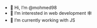 - 👋 Hi, I’m @mohmed98
- 👀 I’m interested in web development 🕸
- 🌱 I’m currently working with JS


<!---
mohmed98/mohmed98 is a ✨ special ✨ repository because its `README.md` (this file) appears on your GitHub profile.
You can click the Preview link to take a look at your changes.
--->
